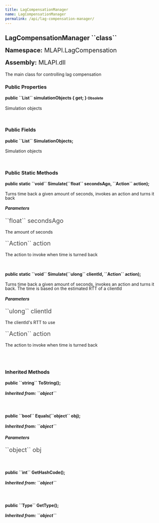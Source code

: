 ```yaml
---
title: LagCompensationManager
name: LagCompensationManager
permalink: /api/lag-compensation-manager/
---
```


<div style="line-height: 1;">
	<h2 markdown="1">LagCompensationManager ``class``</h2>
	<p style="font-size: 20px;"><b>Namespace:</b> MLAPI.LagCompensation</p>
	<p style="font-size: 20px;"><b>Assembly:</b> MLAPI.dll</p>
</div>
<p>The main class for controlling lag compensation</p>

<div>
	<h3 markdown="1">Public Properties</h3>
	<div style="line-height: 1;">
		<h4 markdown="1"><b>public ``List<TrackedObject>`` simulationObjects { get; }</b> <small><span class="label label-warning" title="Use SimulationObjects instead">Obsolete</span></small></h4>
		<p>Simulation objects</p>
	</div>
</div>
<br>
<div>
	<h3 markdown="1">Public Fields</h3>
	<div style="line-height: 1;">
		<h4 markdown="1"><b>public ``List<TrackedObject>`` SimulationObjects;</b></h4>
		<p>Simulation objects</p>
	</div>
</div>
<br>
<div>
	<h3 markdown="1">Public Static Methods</h3>
	<div style="line-height: 1;">
		<h4 markdown="1"><b>public static ``void`` Simulate(``float`` secondsAgo, ``Action`` action);</b></h4>
		<p>Turns time back a given amount of seconds, invokes an action and turns it back</p>
		<h5><b>Parameters</b></h5>
		<div>
			<p style="font-size: 20px; color: #444;" markdown="1">``float`` secondsAgo</p>
			<p>The amount of seconds</p>
		</div>
		<div>
			<p style="font-size: 20px; color: #444;" markdown="1">``Action`` action</p>
			<p>The action to invoke when time is turned back</p>
		</div>
	</div>
	<br>
	<div style="line-height: 1;">
		<h4 markdown="1"><b>public static ``void`` Simulate(``ulong`` clientId, ``Action`` action);</b></h4>
		<p>Turns time back a given amount of seconds, invokes an action and turns it back. The time is based on the estimated RTT of a clientId</p>
		<h5><b>Parameters</b></h5>
		<div>
			<p style="font-size: 20px; color: #444;" markdown="1">``ulong`` clientId</p>
			<p>The clientId's RTT to use</p>
		</div>
		<div>
			<p style="font-size: 20px; color: #444;" markdown="1">``Action`` action</p>
			<p>The action to invoke when time is turned back</p>
		</div>
	</div>
	<br>
</div>
<br>
<div>
	<h3 markdown="1">Inherited Methods</h3>
	<div style="line-height: 1;">
		<h4 markdown="1"><b>public ``string`` ToString();</b></h4>
		<h5 markdown="1">Inherited from: ``object``</h5>
	</div>
	<br>
	<div style="line-height: 1;">
		<h4 markdown="1"><b>public ``bool`` Equals(``object`` obj);</b></h4>
		<h5 markdown="1">Inherited from: ``object``</h5>
		<h5><b>Parameters</b></h5>
		<div>
			<p style="font-size: 20px; color: #444;" markdown="1">``object`` obj</p>
		</div>
	</div>
	<br>
	<div style="line-height: 1;">
		<h4 markdown="1"><b>public ``int`` GetHashCode();</b></h4>
		<h5 markdown="1">Inherited from: ``object``</h5>
	</div>
	<br>
	<div style="line-height: 1;">
		<h4 markdown="1"><b>public ``Type`` GetType();</b></h4>
		<h5 markdown="1">Inherited from: ``object``</h5>
	</div>
</div>
<br>
